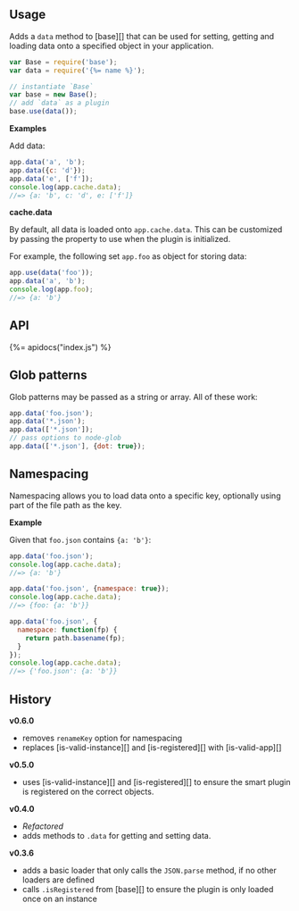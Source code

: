 ## Usage

Adds a `data` method to [base][] that can be used for setting, getting and loading data onto a specified object in your application.

```js
var Base = require('base');
var data = require('{%= name %}');

// instantiate `Base`
var base = new Base();
// add `data` as a plugin
base.use(data());
```

**Examples**

Add data:

```js
app.data('a', 'b');
app.data({c: 'd'});
app.data('e', ['f']);
console.log(app.cache.data);
//=> {a: 'b', c: 'd', e: ['f']}
```

**cache.data**

By default, all data is loaded onto `app.cache.data`. This can be customized by passing the property to use when the plugin is initialized.

For example, the following set `app.foo` as object for storing data:

```js
app.use(data('foo'));
app.data('a', 'b');
console.log(app.foo);
//=> {a: 'b'}
```

## API
{%= apidocs("index.js") %}

## Glob patterns

Glob patterns may be passed as a string or array. All of these work:

```js
app.data('foo.json');
app.data('*.json');
app.data(['*.json']);
// pass options to node-glob
app.data(['*.json'], {dot: true});
```

## Namespacing

Namespacing allows you to load data onto a specific key, optionally using part of the file path as the key.

**Example**

Given that `foo.json` contains `{a: 'b'}`:

```js
app.data('foo.json');
console.log(app.cache.data);
//=> {a: 'b'}

app.data('foo.json', {namespace: true});
console.log(app.cache.data);
//=> {foo: {a: 'b'}}

app.data('foo.json', {
  namespace: function(fp) {
    return path.basename(fp);
  }
});
console.log(app.cache.data);
//=> {'foo.json': {a: 'b'}}
```

## History
**v0.6.0**

- removes `renameKey` option for namespacing
- replaces [is-valid-instance][] and [is-registered][] with [is-valid-app][]

**v0.5.0**

- uses [is-valid-instance][] and [is-registered][] to ensure the smart plugin is registered on the correct objects.

**v0.4.0**

- *Refactored*
- adds methods to `.data` for getting and setting data.

**v0.3.6**

- adds a basic loader that only calls the `JSON.parse` method, if no other loaders are defined
- calls `.isRegistered` from [base][] to ensure the plugin is only loaded once on an instance
